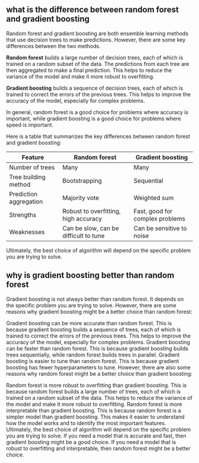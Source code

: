 ## what is the difference between random forest and gradient boosting

Random forest and gradient boosting are both ensemble learning methods that use decision trees to make predictions. However, there are some key differences between the two methods.

**Random forest** builds a large number of decision trees, each of which is trained on a random subset of the data. The predictions from each tree are then aggregated to make a final prediction. This helps to reduce the variance of the model and make it more robust to overfitting.

**Gradient boosting** builds a sequence of decision trees, each of which is trained to correct the errors of the previous trees. This helps to improve the accuracy of the model, especially for complex problems.

In general, random forest is a good choice for problems where accuracy is important, while gradient boosting is a good choice for problems where speed is important.

Here is a table that summarizes the key differences between random forest and gradient boosting:

| Feature | Random forest | Gradient boosting |
|---|---|---|
| Number of trees | Many | Many |
| Tree building method | Bootstrapping | Sequential |
| Prediction aggregation | Majority vote | Weighted sum |
| Strengths | Robust to overfitting, high accuracy | Fast, good for complex problems |
| Weaknesses | Can be slow, can be difficult to tune | Can be sensitive to noise |

Ultimately, the best choice of algorithm will depend on the specific problem you are trying to solve.

## why is gradient boosting better than random forest

Gradient boosting is not always better than random forest. It depends on the specific problem you are trying to solve. However, there are some reasons why gradient boosting might be a better choice than random forest:

Gradient boosting can be more accurate than random forest. This is because gradient boosting builds a sequence of trees, each of which is trained to correct the errors of the previous trees. This helps to improve the accuracy of the model, especially for complex problems.
Gradient boosting can be faster than random forest. This is because gradient boosting builds trees sequentially, while random forest builds trees in parallel.
Gradient boosting is easier to tune than random forest. This is because gradient boosting has fewer hyperparameters to tune.
However, there are also some reasons why random forest might be a better choice than gradient boosting:

Random forest is more robust to overfitting than gradient boosting. This is because random forest builds a large number of trees, each of which is trained on a random subset of the data. This helps to reduce the variance of the model and make it more robust to overfitting.
Random forest is more interpretable than gradient boosting. This is because random forest is a simpler model than gradient boosting. This makes it easier to understand how the model works and to identify the most important features.
Ultimately, the best choice of algorithm will depend on the specific problem you are trying to solve. If you need a model that is accurate and fast, then gradient boosting might be a good choice. If you need a model that is robust to overfitting and interpretable, then random forest might be a better choice.
